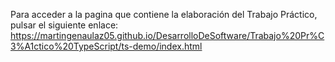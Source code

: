 Para acceder a la pagina que contiene la elaboración del Trabajo Práctico, pulsar el siguiente enlace:
https://martingenaulaz05.github.io/DesarrolloDeSoftware/Trabajo%20Pr%C3%A1ctico%20TypeScript/ts-demo/index.html
